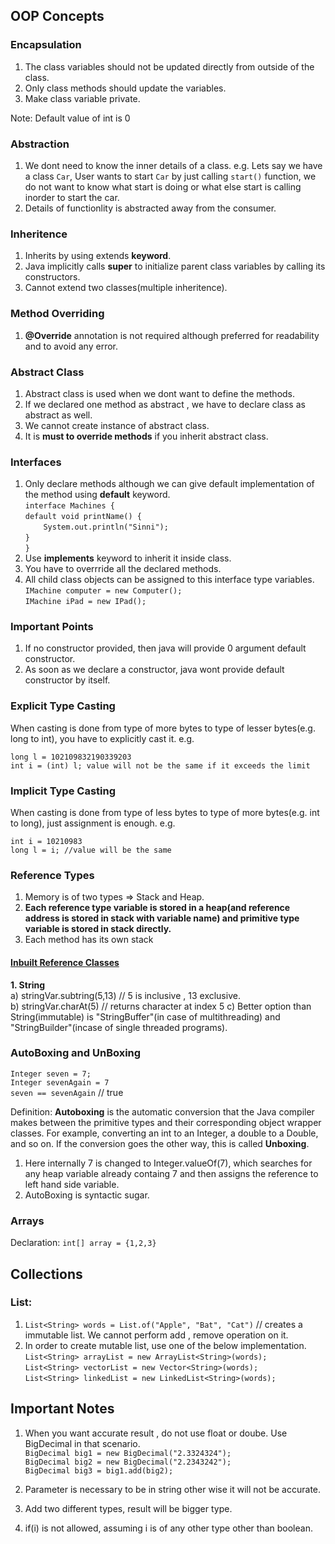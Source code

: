 ## OOP Concepts
### Encapsulation

1. The class variables should not be updated directly from outside of the class.
2. Only class methods should update the variables.
3. Make class variable private.

Note: Default value of int is 0

### Abstraction

1. We dont need to know the inner details of a class.
e.g. Lets say we have a class `Car`, User wants to start `Car` by just calling `start()` function, we do not want to know what start is doing or what else start is calling inorder to start the car.
2. Details of functionlity is abstracted away from the consumer.

### Inheritence
1. Inherits by using extends <b>keyword</b>.
2. Java implicitly calls <b>super</b> to initialize parent class variables by calling its constructors.
3. Cannot extend two classes(multiple inheritence).

### Method Overriding
1. **@Override** annotation is not required although preferred for readability and to avoid any error.

### Abstract Class
1. Abstract class is used when we dont want to define the methods.
2. If we declared one method as abstract , we have to declare class as abstract as well.
3. We cannot create instance of abstract class.
4. It is **must to override methods** if you inherit abstract class.

### Interfaces
1. Only declare methods although we can give default implementation of the method using **default** keyword.\
   `interface Machines {`\
    `default void printName() {`\
        `    System.out.println("Sinni");`\
        `}`\
   `}`
2. Use **implements** keyword to inherit it inside class.
3. You have to overrride all the declared methods.
4. All child class objects can be assigned to this interface type variables.\
   `IMachine computer = new Computer();`\
   `IMachine iPad = new IPad();` 

### Important Points

1. If no constructor provided, then java will provide 0 argument default constructor.
2. As soon as we declare a constructor, java wont provide default constructor by itself.

### Explicit Type Casting

When casting is done from type of more bytes to type of lesser bytes(e.g. long to int), you have to explicitly cast it. e.g.

`long l = 102109832190339203`<br>
`int i = (int) l; value will not be the same if it exceeds the limit`

### Implicit Type Casting

When casting is done from type of less bytes to type of more bytes(e.g. int to long), just assignment is enough. e.g.

`int i = 10210983`<br>
`long l = i; //value will be the same`

### Reference Types 
1. Memory is of two types => Stack and Heap.
2. <b> Each reference type variable is stored in a heap(and reference address is stored in stack with variable name) and primitive type variable is stored in stack directly. </b>
3. Each method has its own stack

#### <u>Inbuilt Reference Classes</u>

<b>1. String</b>\
a) stringVar.subtring(5,13) // 5 is inclusive , 13 exclusive.\
b) stringVar.charAt(5) // returns character at index 5
c) Better option than String(immutable) is "StringBuffer"(in case of multithreading) and "StringBuilder"(incase of single threaded programs). 

### AutoBoxing and UnBoxing

`Integer seven = 7;`\
`Integer sevenAgain = 7`\
`seven == sevenAgain` // true

Definition: <b>Autoboxing</b> is the automatic conversion that the Java compiler makes between the primitive types and their corresponding object wrapper classes. For example, converting an int to an Integer, a double to a Double, and so on. If the conversion goes the other way, this is called <b>Unboxing</b>.

1. Here internally 7 is changed to Integer.valueOf(7), which searches for any heap variable already containg 7 and then assigns the reference to left hand side variable.
2. AutoBoxing is syntactic sugar. 

### Arrays
Declaration: `int[] array = {1,2,3}`

## Collections

### List:
1. `List<String> words = List.of("Apple", "Bat", "Cat")` // creates a immutable list. We cannot perform add , remove operation on it.
2. In order to create mutable list, use one of the below implementation.\
   `List<String> arrayList = new ArrayList<String>(words);`\
   `List<String> vectorList = new Vector<String>(words);`\
   `List<String> linkedList = new LinkedList<String>(words);`

## Important Notes

1. When you want accurate result , do not use float or doube. Use BigDecimal in that scenario. <br>
`BigDecimal big1 = new BigDecimal("2.3324324");`<br>
`BigDecimal big2 = new BigDecimal("2.2343242");`<br>
`BigDecimal big3 = big1.add(big2);`

2. Parameter is necessary to be in string other wise it will not be accurate.
3. Add two different types, result will be bigger type.
4. if(i) is not allowed, assuming i is of any other type other than boolean.
